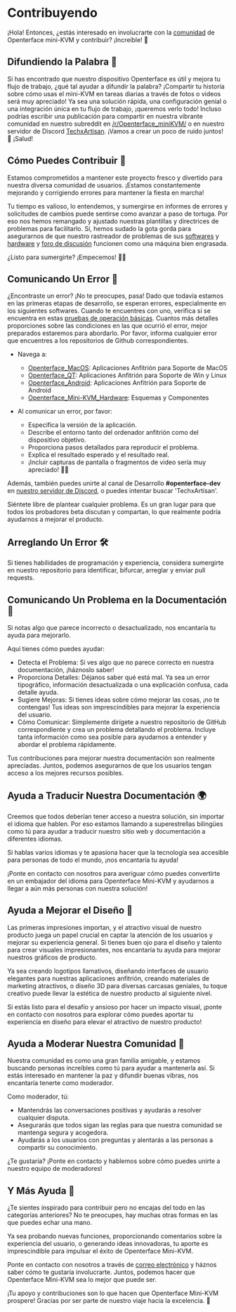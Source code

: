 # Contribuyendo

¡Hola! Entonces, ¿estás interesado en involucrarte con la [comunidad](/community) de Openterface mini-KVM y contribuir? ¡Increíble! 🧡

## Difundiendo la Palabra 📢

Si has encontrado que nuestro dispositivo Openterface es útil y mejora tu flujo de trabajo, ¿qué tal ayudar a difundir la palabra? ¡Compartir tu historia sobre cómo usas el mini-KVM en tareas diarias a través de fotos o videos será muy apreciado! Ya sea una solución rápida, una configuración genial o una integración única en tu flujo de trabajo, ¡queremos verlo todo! Incluso podrías escribir una publicación para compartir en nuestra vibrante comunidad en nuestro subreddit en [/r/Openterface_miniKVM/](/reddit) o en nuestro servidor de Discord [TechxArtisan](/discord). ¡Vamos a crear un poco de ruido juntos! 🚀 ¡Salud!

## Cómo Puedes Contribuir 🌟

Estamos comprometidos a mantener este proyecto fresco y divertido para nuestra diversa comunidad de usuarios. ¡Estamos constantemente mejorando y corrigiendo errores para mantener la fiesta en marcha!

Tu tiempo es valioso, lo entendemos, y sumergirse en informes de errores y solicitudes de cambios puede sentirse como avanzar a paso de tortuga. Por eso nos hemos remangado y ajustado nuestras plantillas y directrices de problemas para facilitarlo. Sí, hemos sudado la gota gorda para asegurarnos de que nuestro rastreador de problemas de sus [softwares](/quick-start/#install-host-application) y [hardware](https://github.com/TechxArtisanStudio/Openterface_Mini-KVM_Hardware) y [foro de discusión](https://github.com/TechxArtisanStudio/Openterface/discussions) funcionen como una máquina bien engrasada.

¿Listo para sumergirte? ¡Empecemos! 🏊‍♂️

## Comunicando Un Error 🐛

¿Encontraste un error? ¡No te preocupes, pasa! Dado que todavía estamos en las primeras etapas de desarrollo, se esperan errores, especialmente en los siguientes softwares. Cuando te encuentres con uno, verifica si se encuentra en estas [pruebas de operación básicas](/basic). Cuantos más detalles proporciones sobre las condiciones en las que ocurrió el error, mejor preparados estaremos para abordarlo. Por favor, informa cualquier error que encuentres a los repositorios de Github correspondientes.

- Navega a: 
    - [Openterface_MacOS](https://github.com/TechxArtisanStudio/Openterface_MacOS): Aplicaciones Anfitrión para Soporte de MacOS
    - [Openterface_QT](https://github.com/TechxArtisanStudio/Openterface_QT): Aplicaciones Anfitrión para Soporte de Win y Linux
    - [Openterface_Android](https://github.com/TechxArtisanStudio/Openterface_Android): Aplicaciones Anfitrión para Soporte de Android
    - [Openterface_Mini-KVM_Hardware](https://github.com/TechxArtisanStudio/Openterface_Mini-KVM_Hardware): Esquemas y Componentes

- Al comunicar un error, por favor:
    - Especifica la versión de la aplicación.
    - Describe el entorno tanto del ordenador anfitrión como del dispositivo objetivo.
    - Proporciona pasos detallados para reproducir el problema.
    - Explica el resultado esperado y el resultado real.
    - ¡Incluir capturas de pantalla o fragmentos de video sería muy apreciado! 📸🎥

Además, también puedes unirte al canal de Desarrollo **#openterface-dev** en [nuestro servidor de Discord](/discord), o puedes intentar buscar 'TechxArtisan'.

Siéntete libre de plantear cualquier problema. Es un gran lugar para que todos los probadores beta discutan y compartan, lo que realmente podría ayudarnos a mejorar el producto.

## Arreglando Un Error 🛠️
Si tienes habilidades de programación y experiencia, considera sumergirte en nuestro repositorio para identificar, bifurcar, arreglar y enviar pull requests.

## Comunicando Un Problema en la Documentación 📝

Si notas algo que parece incorrecto o desactualizado, nos encantaría tu ayuda para mejorarlo.

Aquí tienes cómo puedes ayudar:

- Detecta el Problema: Si ves algo que no parece correcto en nuestra documentación, ¡háznoslo saber!
- Proporciona Detalles: Déjanos saber qué está mal. Ya sea un error tipográfico, información desactualizada o una explicación confusa, cada detalle ayuda.
- Sugiere Mejoras: Si tienes ideas sobre cómo mejorar las cosas, ¡no te contengas! Tus ideas son imprescindibles para mejorar la experiencia del usuario.
- Cómo Comunicar: Simplemente dirígete a nuestro repositorio de GitHub correspondiente y crea un problema detallando el problema. Incluye tanta información como sea posible para ayudarnos a entender y abordar el problema rápidamente.

Tus contribuciones para mejorar nuestra documentación son realmente apreciadas. Juntos, podemos asegurarnos de que los usuarios tengan acceso a los mejores recursos posibles.

## Ayuda a Traducir Nuestra Documentación 🌍

Creemos que todos deberían tener acceso a nuestra solución, sin importar el idioma que hablen. Por eso estamos llamando a superestrellas bilingües como tú para ayudar a traducir nuestro sitio web y documentación a diferentes idiomas.

Si hablas varios idiomas y te apasiona hacer que la tecnología sea accesible para personas de todo el mundo, ¡nos encantaría tu ayuda!

¡Ponte en contacto con nosotros para averiguar cómo puedes convertirte en un embajador del idioma para Openterface Mini-KVM y ayudarnos a llegar a aún más personas con nuestra solución!

## Ayuda a Mejorar el Diseño 🎨
Las primeras impresiones importan, y el atractivo visual de nuestro producto juega un papel crucial en captar la atención de los usuarios y mejorar su experiencia general. Si tienes buen ojo para el diseño y talento para crear visuales impresionantes, nos encantaría tu ayuda para mejorar nuestros gráficos de producto.

Ya sea creando logotipos llamativos, diseñando interfaces de usuario elegantes para nuestras aplicaciones anfitrión, creando materiales de marketing atractivos, o diseño 3D para diversas carcasas geniales, tu toque creativo puede llevar la estética de nuestro producto al siguiente nivel.

Si estás listo para el desafío y ansioso por hacer un impacto visual, ¡ponte en contacto con nosotros para explorar cómo puedes aportar tu experiencia en diseño para elevar el atractivo de nuestro producto!

## Ayuda a Moderar Nuestra Comunidad 🤝

Nuestra comunidad es como una gran familia amigable, y estamos buscando personas increíbles como tú para ayudar a mantenerla así. Si estás interesado en mantener la paz y difundir buenas vibras, nos encantaría tenerte como moderador.

Como moderador, tú:

- Mantendrás las conversaciones positivas y ayudarás a resolver cualquier disputa.
- Asegurarás que todos sigan las reglas para que nuestra comunidad se mantenga segura y acogedora.
- Ayudarás a los usuarios con preguntas y alentarás a las personas a compartir su conocimiento.

¿Te gustaría? ¡Ponte en contacto y hablemos sobre cómo puedes unirte a nuestro equipo de moderadores!

## Y Más Ayuda 🚀
¿Te sientes inspirado para contribuir pero no encajas del todo en las categorías anteriores? No te preocupes, hay muchas otras formas en las que puedes echar una mano.

Ya sea probando nuevas funciones, proporcionando comentarios sobre la experiencia del usuario, o generando ideas innovadoras, tu aporte es imprescindible para impulsar el éxito de Openterface Mini-KVM.

Ponte en contacto con nosotros a través de [correo electrónico](mailto:info@openterface.com) y háznos saber cómo te gustaría involucrarte. Juntos, podemos hacer que Openterface Mini-KVM sea lo mejor que puede ser.

¡Tu apoyo y contribuciones son lo que hacen que Openterface Mini-KVM prospere! Gracias por ser parte de nuestro viaje hacia la excelencia. 🚀

